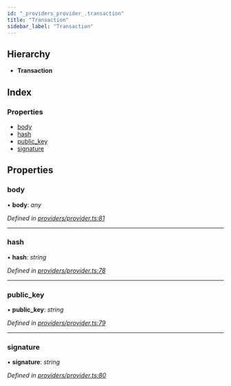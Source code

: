 ```yaml
---
id: "_providers_provider_.transaction"
title: "Transaction"
sidebar_label: "Transaction"
---
```


## Hierarchy

* **Transaction**

## Index

### Properties

* [body](_providers_provider_.transaction.md#body)
* [hash](_providers_provider_.transaction.md#hash)
* [public_key](_providers_provider_.transaction.md#public_key)
* [signature](_providers_provider_.transaction.md#signature)

## Properties

###  body

• **body**: *any*

*Defined in [providers/provider.ts:81](https://github.com/nearprotocol/nearlib/blob/a23e44a/src.ts/providers/provider.ts#L81)*

___

###  hash

• **hash**: *string*

*Defined in [providers/provider.ts:78](https://github.com/nearprotocol/nearlib/blob/a23e44a/src.ts/providers/provider.ts#L78)*

___

###  public_key

• **public_key**: *string*

*Defined in [providers/provider.ts:79](https://github.com/nearprotocol/nearlib/blob/a23e44a/src.ts/providers/provider.ts#L79)*

___

###  signature

• **signature**: *string*

*Defined in [providers/provider.ts:80](https://github.com/nearprotocol/nearlib/blob/a23e44a/src.ts/providers/provider.ts#L80)*
